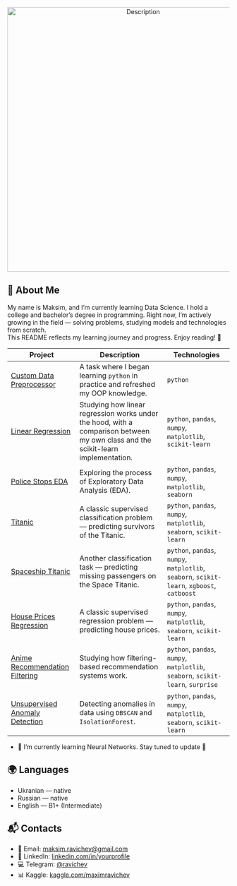 <p align="center">
  <img src="https://media1.tenor.com/m/0Akz_GWDQyQAAAAC/star-wars-hello-there.gif" alt="Description" width="600" />
</p>  

## 👋 About Me

My name is Maksim, and I’m currently learning Data Science. I hold a college and bachelor’s degree in programming. Right now, I’m actively growing in the field — solving problems, studying models and technologies from scratch.  
This README reflects my learning journey and progress. Enjoy reading! 🙂

| Project | Description | Technologies |
|--------|-------------|--------------|
| [Custom Data Preprocessor](https://github.com/Ravichev/Custom-Data-Preprocessor) | A task where I began learning `python` in practice and refreshed my OOP knowledge. | `python`|
| [Linear Regression](https://github.com/Ravichev/Linear-Regression-from-scratch) | Studying how linear regression works under the hood, with a comparison between my own class and the scikit-learn implementation. | `python`, `pandas`, `numpy`, `matplotlib`, `scikit-learn` |
| [Police Stops EDA](https://github.com/Ravichev/Police-stops-EDA) | Exploring the process of Exploratory Data Analysis (EDA). |  `python`, `pandas`, `numpy`, `matplotlib`, `seaborn` |
| [Titanic](https://github.com/Ravichev/Titanic) | A classic supervised classification problem — predicting survivors of the Titanic. | `python`, `pandas`, `numpy`, `matplotlib`, `seaborn`, `scikit-learn` |
| [Spaceship Titanic](https://github.com/Ravichev/Spaceship-Titanic) | Another classification task — predicting missing passengers on the Space Titanic. | `python`, `pandas`, `numpy`, `matplotlib`, `seaborn`, `scikit-learn`, `xgboost`, `catboost` |
| [House Prices Regression](https://github.com/Ravichev/House-prices-regression) | A classic supervised regression problem — predicting house prices. | `python`, `pandas`, `numpy`, `matplotlib`, `seaborn`, `scikit-learn` |
| [Anime Recommendation Filtering](https://github.com/Ravichev/Anime-Recommendation-Filtering) | Studying how filtering-based recommendation systems work. | `python`, `pandas`, `numpy`, `matplotlib`, `seaborn`, `scikit-learn`, `surprise` |
| [Unsupervised Anomaly Detection](https://github.com/Ravichev/Unsupervised-Anomaly-Detection) | Detecting anomalies in data using `DBSCAN` and `IsolationForest`. | `python`, `pandas`, `numpy`, `matplotlib`, `seaborn`, `scikit-learn` |  

- 🌱 I’m currently learning Neural Networks. Stay tuned to update 🙂

## 🌍 Languages
- Ukranian — native  
- Russian — native  
- English — B1+ (Intermediate)  

## 📬 Contacts
- 📧 Email: maksim.ravichev@gmail.com
- 💼 LinkedIn: [linkedin.com/in/yourprofile](https://linkedin.com/in/yourprofile)  
- 💻 Telegram: [@ravichev](https://t.me/ravichev)  
- 📊 Kaggle: [kaggle.com/maximravichev](https://www.kaggle.com/maximravichev)


<!--
**Ravichev/Ravichev** is a ✨ _special_ ✨ repository because its `README.md` (this file) appears on your GitHub profile.

Here are some ideas to get you started:

- 🔭 I’m currently working on ...
- 🌱 I’m currently learning ...
- 👯 I’m looking to collaborate on ...
- 🤔 I’m looking for help with ...
- 💬 Ask me about ...
- 📫 How to reach me: ...
- 😄 Pronouns: ...
- ⚡ Fun fact: ...
-->
